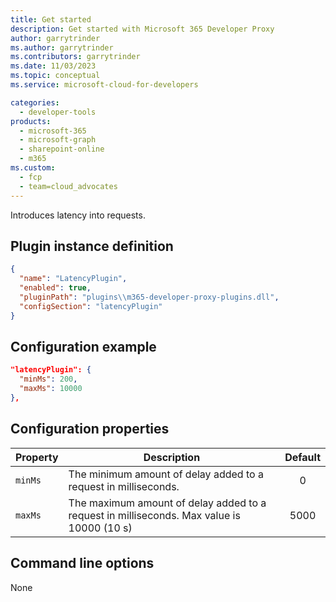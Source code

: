 ```yaml
---
title: Get started
description: Get started with Microsoft 365 Developer Proxy
author: garrytrinder
ms.author: garrytrinder
ms.contributors: garrytrinder
ms.date: 11/03/2023
ms.topic: conceptual
ms.service: microsoft-cloud-for-developers

categories:
  - developer-tools
products:
  - microsoft-365
  - microsoft-graph
  - sharepoint-online
  - m365
ms.custom:
  - fcp
  - team=cloud_advocates
---
```


Introduces latency into requests.

## Plugin instance definition

```json
{
  "name": "LatencyPlugin",
  "enabled": true,
  "pluginPath": "plugins\\m365-developer-proxy-plugins.dll",
  "configSection": "latencyPlugin"
}
```

## Configuration example

```json
"latencyPlugin": {
  "minMs": 200,
  "maxMs": 10000
},
```

## Configuration properties

| Property | Description | Default |
| -------- | ----------- | :-----: |
| `minMs` | The minimum amount of delay added to a request in milliseconds. |   0 |
| `maxMs` | The maximum amount of delay added to a request in milliseconds. Max value is 10000 (10 s) |  5000  |

## Command line options

None
